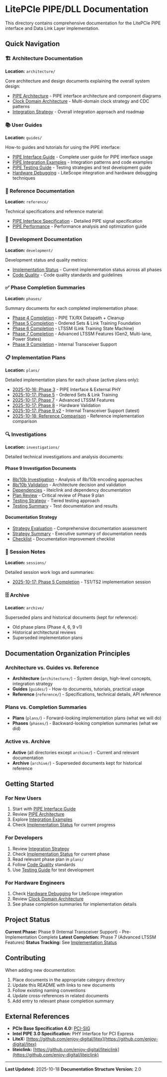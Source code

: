 # LitePCIe PIPE/DLL Documentation

This directory contains comprehensive documentation for the LitePCIe PIPE interface and Data Link Layer implementation.

## Quick Navigation

### 🏗️ Architecture Documentation
**Location:** `architecture/`

Core architecture and design documents explaining the overall system design:

- [PIPE Architecture](architecture/pipe-architecture.md) - PIPE interface architecture and component diagrams
- [Clock Domain Architecture](architecture/clock-domain-architecture.md) - Multi-domain clock strategy and CDC patterns
- [Integration Strategy](architecture/integration-strategy.md) - Overall integration approach and roadmap

### 📚 User Guides
**Location:** `guides/`

How-to guides and tutorials for using the PIPE interface:

- [PIPE Interface Guide](guides/pipe-interface-guide.md) - Complete user guide for PIPE interface usage
- [PIPE Integration Examples](guides/pipe-integration-examples.md) - Integration patterns and code examples
- [PIPE Testing Guide](guides/pipe-testing-guide.md) - Testing strategies and test development guide
- [Hardware Debugging](guides/hardware-debugging.md) - LiteScope integration and hardware debugging techniques

### 📖 Reference Documentation
**Location:** `reference/`

Technical specifications and reference material:

- [PIPE Interface Specification](reference/pipe-interface-spec.md) - Detailed PIPE signal specification
- [PIPE Performance](reference/pipe-performance.md) - Performance analysis and optimization guide

### 🔧 Development Documentation
**Location:** `development/`

Development status and quality metrics:

- [Implementation Status](development/implementation-status.md) - Current implementation status across all phases
- [Code Quality](development/code-quality.md) - Code quality standards and guidelines

### ✅ Phase Completion Summaries
**Location:** `phases/`

Summary documents for each completed implementation phase:

- [Phase 4 Completion](phases/phase-4-completion-summary.md) - PIPE TX/RX Datapath + Cleanup
- [Phase 5 Completion](phases/phase-5-completion-summary.md) - Ordered Sets & Link Training Foundation
- [Phase 6 Completion](phases/phase-6-completion-summary.md) - LTSSM (Link Training State Machine)
- [Phase 7 Completion](phases/phase-7-completion-summary.md) - Advanced LTSSM Features (Gen2, Multi-lane, Power States)
- [Phase 9 Completion](phases/phase-9-completion-summary.md) - Internal Transceiver Support

### 📋 Implementation Plans
**Location:** `plans/`

Detailed implementation plans for each phase (active plans only):

- [2025-10-16: Phase 3](plans/2025-10-16-phase-3-pipe-interface-external-phy.md) - PIPE Interface & External PHY
- [2025-10-17: Phase 5](plans/2025-10-17-phase-5-ordered-sets-link-training.md) - Ordered Sets & Link Training
- [2025-10-17: Phase 7](plans/2025-10-17-phase-7-advanced-ltssm-features.md) - Advanced LTSSM Features
- [2025-10-17: Phase 8](plans/2025-10-17-phase-8-hardware-validation.md) - Hardware Validation
- [2025-10-17: Phase 9 v2](plans/2025-10-17-phase-9-internal-transceiver-support-v2.md) - Internal Transceiver Support (latest)
- [2025-10-18: Reference Comparison](plans/2025-10-18-reference-comparison-and-improvements.md) - Reference implementation comparison

### 🔍 Investigations
**Location:** `investigations/`

Detailed technical investigations and analysis documents:

#### Phase 9 Investigation Documents
- [8b/10b Investigation](investigations/phase-9/8b10b-investigation.md) - Analysis of 8b/10b encoding approaches
- [8b/10b Validation](investigations/phase-9/8b10b-validation.md) - Architecture decision and validation
- [Dependencies](investigations/phase-9/dependencies.md) - liteiclink and dependency documentation
- [Plan Review](investigations/phase-9/plan-review.md) - Critical review of Phase 9 plan
- [Testing Strategy](investigations/phase-9/testing-strategy.md) - Tiered testing approach
- [Testing Summary](investigations/phase-9/testing-summary.md) - Test documentation and results

#### Documentation Strategy
- [Strategy Evaluation](investigations/documentation-strategy/evaluation.md) - Comprehensive documentation assessment
- [Strategy Summary](investigations/documentation-strategy/summary.md) - Executive summary of documentation needs
- [Checklist](investigations/documentation-strategy/checklist.md) - Documentation improvement checklist

### 📝 Session Notes
**Location:** `sessions/`

Detailed session work logs and summaries:

- [2025-10-17: Phase 5 Completion](sessions/2025-10-17-phase5-completion.md) - TS1/TS2 implementation session

### 🗄️ Archive
**Location:** `archive/`

Superseded plans and historical documents (kept for reference):

- Old phase plans (Phase 4, 6, 9 v1)
- Historical architectural reviews
- Superseded implementation plans

## Documentation Organization Principles

### Architecture vs. Guides vs. Reference

- **Architecture** (`architecture/`) - System design, high-level concepts, integration strategy
- **Guides** (`guides/`) - How-to documents, tutorials, practical usage
- **Reference** (`reference/`) - Specifications, technical details, API reference

### Plans vs. Completion Summaries

- **Plans** (`plans/`) - Forward-looking implementation plans (what we will do)
- **Phases** (`phases/`) - Backward-looking completion summaries (what we did)

### Active vs. Archive

- **Active** (all directories except `archive/`) - Current and relevant documentation
- **Archive** (`archive/`) - Superseded documents kept for historical reference

## Getting Started

### For New Users
1. Start with [PIPE Interface Guide](guides/pipe-interface-guide.md)
2. Review [PIPE Architecture](architecture/pipe-architecture.md)
3. Explore [Integration Examples](guides/pipe-integration-examples.md)
4. Check [Implementation Status](development/implementation-status.md) for current progress

### For Developers
1. Review [Integration Strategy](architecture/integration-strategy.md)
2. Check [Implementation Status](development/implementation-status.md) for current phase
3. Read relevant phase plan in `plans/`
4. Follow [Code Quality](development/code-quality.md) standards
5. Use [Testing Guide](guides/pipe-testing-guide.md) for test development

### For Hardware Engineers
1. Check [Hardware Debugging](guides/hardware-debugging.md) for LiteScope integration
2. Review [Clock Domain Architecture](architecture/clock-domain-architecture.md)
3. See phase completion summaries for implementation details

## Project Status

**Current Phase:** Phase 9 (Internal Transceiver Support) - Pre-Implementation Complete
**Latest Completion:** Phase 7 (Advanced LTSSM Features)
**Status Tracking:** See [Implementation Status](development/implementation-status.md)

## Contributing

When adding new documentation:

1. Place documents in the appropriate category directory
2. Update this README with links to new documents
3. Follow existing naming conventions
4. Update cross-references in related documents
5. Add entry to relevant phase completion summary

## External References

- **PCIe Base Specification 4.0:** [PCI-SIG](https://pcisig.com/)
- **Intel PIPE 3.0 Specification:** PHY Interface for PCI Express
- **LiteX:** [https://github.com/enjoy-digital/litex](https://github.com/enjoy-digital/litex)
- **liteiclink:** [https://github.com/enjoy-digital/liteiclink](https://github.com/enjoy-digital/liteiclink)

---

**Last Updated:** 2025-10-18
**Documentation Structure Version:** 2.0
